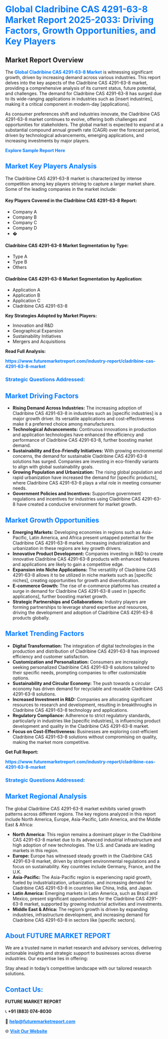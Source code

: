 <h1 style="color: #007BFF;">Global Cladribine CAS 4291-63-8 Market Report 2025-2033: Driving Factors, Growth Opportunities, and Key Players</h1>

<section id="overview">
<h2>Market Report Overview</h2>
<p>The <a href="https://www.futuremarketreport.com/industry-report/cladribine-cas-4291-63-8-market" style="color: #007BFF; text-decoration: none;"><strong>Global Cladribine CAS 4291-63-8 Market</strong></a> is witnessing significant growth, driven by increasing demand across various industries. This report delves into the key aspects of the Cladribine CAS 4291-63-8 market, providing a comprehensive analysis of its current status, future potential, and challenges. The demand for Cladribine CAS 4291-63-8 has surged due to its wide-ranging applications in industries such as [insert industries], making it a critical component in modern-day [applications].</p>
<p>As consumer preferences shift and industries innovate, the Cladribine CAS 4291-63-8 market continues to evolve, offering both challenges and opportunities for stakeholders. The global market is expected to expand at a substantial compound annual growth rate (CAGR) over the forecast period, driven by technological advancements, emerging applications, and increasing investments by major players.</p>
</section>

<section id="overview">
<p><a href="https://www.futuremarketreport.com/request-sample/reportId=116631" style="color: #007BFF; text-decoration: none;"><strong>Explore Sample Report Here</strong></a></p>
</section>

<section id="key-players">
<h2 style="color: #007BFF;">Market Key Players Analysis</h2>
<p>The Cladribine CAS 4291-63-8 market is characterized by intense competition among key players striving to capture a larger market share. Some of the leading companies in the market include:</p>
<h4>Key Players Covered in the Cladribine CAS 4291-63-8 Report:</h4>
<ul><li>Company A</li><li>Company B</li><li>Company C</li><li>Company D</li><li>�</li></ul>
<h4>Cladribine CAS 4291-63-8 Market Segmentation by Type:</h4>
<ul><li>Type A</li><li>Type B</li><li>Others</li></ul>

<h4>Cladribine CAS 4291-63-8 Market Segmentation by Application:</h4>
<ul><li>Application A</li><li>Application B</li><li>Application C</li><li>Cladribine CAS 4291-63-8</li></ul>
<p><strong>Key Strategies Adopted by Market Players:</strong></p>
<ul>
<li>Innovation and R&D</li>
<li>Geographical Expansion</li>
<li>Sustainability Initiatives</li>
<li>Mergers and Acquisitions</li>
</ul>
</section>

<section>
<p><strong>Read Full Analysis: </strong></p><a href="https://www.futuremarketreport.com/industry-report/cladribine-cas-4291-63-8-market" style="color: #007BFF; text-decoration: none;"><strong>https://www.futuremarketreport.com/industry-report/cladribine-cas-4291-63-8-market</strong></a>
<h3 style="color: #007BFF;">Strategic Questions Addressed:</h3>
</section>

<section id="driving-factors">
<h2 style="color: #007BFF;">Market Driving Factors</h2>
<ul>
<li><strong>Rising Demand Across Industries:</strong> The increasing adoption of Cladribine CAS 4291-63-8 in industries such as [specific industries] is a major growth driver. Its versatile applications and cost-effectiveness make it a preferred choice among manufacturers.</li>
<li><strong>Technological Advancements:</strong> Continuous innovations in production and application technologies have enhanced the efficiency and performance of Cladribine CAS 4291-63-8, further boosting market demand.</li>
<li><strong>Sustainability and Eco-Friendly Initiatives:</strong> With growing environmental concerns, the demand for sustainable Cladribine CAS 4291-63-8 solutions has surged. Companies are investing in eco-friendly variants to align with global sustainability goals.</li>
<li><strong>Growing Population and Urbanization:</strong> The rising global population and rapid urbanization have increased the demand for [specific products], where Cladribine CAS 4291-63-8 plays a vital role in meeting consumer needs.</li>
<li><strong>Government Policies and Incentives:</strong> Supportive government regulations and incentives for industries using Cladribine CAS 4291-63-8 have created a conducive environment for market growth.</li>
</ul>
</section>

<section id="growth-opportunities">
<h2 style="color: #007BFF;">Market Growth Opportunities</h2>
<ul>
<li><strong>Emerging Markets:</strong> Developing economies in regions such as Asia-Pacific, Latin America, and Africa present untapped potential for the Cladribine CAS 4291-63-8 market. Increasing industrialization and urbanization in these regions are key growth drivers.</li>
<li><strong>Innovative Product Development:</strong> Companies investing in R&D to create innovative Cladribine CAS 4291-63-8 products with enhanced features and applications are likely to gain a competitive edge.</li>
<li><strong>Expansion into Niche Applications:</strong> The versatility of Cladribine CAS 4291-63-8 allows it to be utilized in niche markets such as [specific niches], creating opportunities for growth and diversification.</li>
<li><strong>E-commerce Growth:</strong> The rise of e-commerce platforms has created a surge in demand for Cladribine CAS 4291-63-8 used in [specific applications], further boosting market growth.</li>
<li><strong>Strategic Partnerships and Collaborations:</strong> Industry players are forming partnerships to leverage shared expertise and resources, driving the development and adoption of Cladribine CAS 4291-63-8 products globally.</li>
</ul>
</section>

<section id="trending-factors">
<h2 style="color: #007BFF;">Market Trending Factors</h2>
<ul>
<li><strong>Digital Transformation:</strong> The integration of digital technologies in the production and distribution of Cladribine CAS 4291-63-8 has improved efficiency and customer satisfaction.</li>
<li><strong>Customization and Personalization:</strong> Consumers are increasingly seeking personalized Cladribine CAS 4291-63-8 solutions tailored to their specific needs, prompting companies to offer customizable options.</li>
<li><strong>Sustainability and Circular Economy:</strong> The push towards a circular economy has driven demand for recyclable and reusable Cladribine CAS 4291-63-8 solutions.</li>
<li><strong>Increased Investment in R&D:</strong> Companies are allocating significant resources to research and development, resulting in breakthroughs in Cladribine CAS 4291-63-8 technology and applications.</li>
<li><strong>Regulatory Compliance:</strong> Adherence to strict regulatory standards, particularly in industries like [specific industries], is influencing product development and quality in the Cladribine CAS 4291-63-8 market.</li>
<li><strong>Focus on Cost-Effectiveness:</strong> Businesses are exploring cost-efficient Cladribine CAS 4291-63-8 solutions without compromising on quality, making the market more competitive.</li>
</ul>
</section>

<section>
<p><strong>Get Full Report: </strong></p><a href="https://www.futuremarketreport.com/industry-report/cladribine-cas-4291-63-8-market" style="color: #007BFF; text-decoration: none;"><strong>https://www.futuremarketreport.com/industry-report/cladribine-cas-4291-63-8-market</strong></a>
<h3 style="color: #007BFF;">Strategic Questions Addressed:</h3>
</section>


<section id="regional-analysis">
<h2 style="color: #007BFF;">Market Regional Analysis</h2>
<p>The global Cladribine CAS 4291-63-8 market exhibits varied growth patterns across different regions. The key regions analyzed in this report include North America, Europe, Asia-Pacific, Latin America, and the Middle East & Africa:</p>
<ul>
<li><strong>North America:</strong> This region remains a dominant player in the Cladribine CAS 4291-63-8 market due to its advanced industrial infrastructure and high adoption of new technologies. The U.S. and Canada are leading markets in this region.</li>
<li><strong>Europe:</strong> Europe has witnessed steady growth in the Cladribine CAS 4291-63-8 market, driven by stringent environmental regulations and a focus on sustainability. Key countries include Germany, France, and the U.K.</li>
<li><strong>Asia-Pacific:</strong> The Asia-Pacific region is experiencing rapid growth, fueled by industrialization, urbanization, and increasing demand for Cladribine CAS 4291-63-8 in countries like China, India, and Japan.</li>
<li><strong>Latin America:</strong> Emerging markets in Latin America, such as Brazil and Mexico, present significant opportunities for the Cladribine CAS 4291-63-8 market, supported by growing industrial activities and investments.</li>
<li><strong>Middle East & Africa:</strong> The region’s growth is driven by expanding industries, infrastructure development, and increasing demand for Cladribine CAS 4291-63-8 in sectors like [specific sectors].</li>
</ul>
</section>

<footer>
<h2 style="color: #007BFF;">About FUTURE MARKET REPORT</h2>
<p>We are a trusted name in market research and advisory services, delivering actionable insights and strategic support to businesses across diverse industries. Our expertise lies in offering:</p>

<p>Stay ahead in today’s competitive landscape with our tailored research solutions.</p>

<h2 style="color: #007BFF;">Contact Us:</h2>
<p><strong>FUTURE MARKET REPORT</strong></p>
<p>📞 <strong>+91 (883) 074-8030</strong></p>
<p>📧 <strong><a href="mailto:help@futuremarketreport.com" style="color: #007BFF;">help@futuremarketreport.com</a></strong></p>
<p>🌐 <strong><a href="https://www.futuremarketreport.com/" style="color: #007BFF;">Visit Our Website</a></strong></p>
</footer>